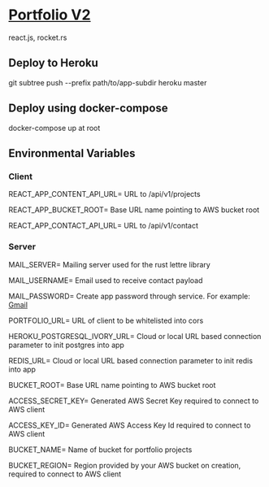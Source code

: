 # [Portfolio V2](https://alvarian-portfolio-v2.netlify.app/)
react.js, rocket.rs

## Deploy to Heroku
git subtree push --prefix path/to/app-subdir heroku master

## Deploy using docker-compose
docker-compose up at root

## Environmental Variables
### Client
REACT_APP_CONTENT_API_URL= URL to /api/v1/projects

REACT_APP_BUCKET_ROOT= Base URL name pointing to AWS bucket root

REACT_APP_CONTACT_API_URL= URL to /api/v1/contact

### Server
MAIL_SERVER= Mailing server used for the rust lettre library

MAIL_USERNAME= Email used to receive contact payload

MAIL_PASSWORD= Create app password through service. For example: [Gmail](https://support.google.com/accounts/answer/185833?hl=en)

PORTFOLIO_URL= URL of client to be whitelisted into cors

HEROKU_POSTGRESQL_IVORY_URL= Cloud or local URL based connection parameter to init postgres into app

REDIS_URL= Cloud or local URL based connection parameter to init redis into app

BUCKET_ROOT= Base URL name pointing to AWS bucket root

ACCESS_SECRET_KEY= Generated AWS Secret Key required to connect to AWS client

ACCESS_KEY_ID= Generated AWS Access Key Id required to connect to AWS client

BUCKET_NAME= Name of bucket for portfolio projects

BUCKET_REGION= Region provided by your AWS bucket on creation, required to connect to AWS client


